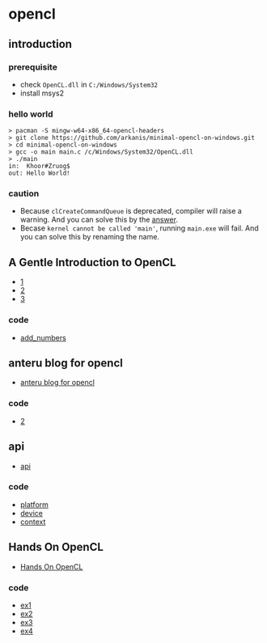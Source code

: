 # opencl

## introduction

### prerequisite

- check `OpenCL.dll` in `C:/Windows/System32`
- install msys2

### hello world

```
> pacman -S mingw-w64-x86_64-opencl-headers
> git clone https://github.com/arkanis/minimal-opencl-on-windows.git
> cd minimal-opencl-on-windows
> gcc -o main main.c /c/Windows/System32/OpenCL.dll
> ./main
in:  Khoor#Zruog$
out: Hello World!
```

### caution

- Because `clCreateCommandQueue` is deprecated, compiler will raise a warning. And you can solve this by the [answer](https://stackoverflow.com/a/28500846/5772365).
- Becase `kernel cannot be called 'main'`, running `main.exe` will fail. And you can solve this by renaming the name.

## A Gentle Introduction to OpenCL

- [1](http://www.drdobbs.com/parallel/a-gentle-introduction-to-opencl/231002854)
- [2](http://www.drdobbs.com/parallel/a-gentle-introduction-to-opencl/231002854?pgno=2)
- [3](http://www.drdobbs.com/parallel/a-gentle-introduction-to-opencl/231002854?pgno=3)

### code

- [add_numbers](https://github.com/gaoxinge/something/tree/master/opencl/A%20Gentle%20Introduction%20to%20OpenCL/add_numbers)

## anteru blog for opencl

- [anteru blog for opencl](https://anteru.net/blog/tags/opencl/)

### code

- [2](https://github.com/gaoxinge/something/tree/master/opencl/anteru%20blog%20for%20opencl/2)

## api

- [api](https://www.khronos.org/registry/OpenCL/)

### code

- [platform](https://github.com/gaoxinge/something/tree/master/opencl/api/platform)
- [device](https://github.com/gaoxinge/something/tree/master/opencl/api/device)
- [context](https://github.com/gaoxinge/something/tree/master/opencl/api/context)

## Hands On OpenCL

- [Hands On OpenCL](http://handsonopencl.github.io/)

### code

- [ex1](https://github.com/gaoxinge/something/tree/master/opencl/Hands%20On%20OpenCL/ex1)
- [ex2](https://github.com/gaoxinge/something/tree/master/opencl/Hands%20On%20OpenCL/ex2)
- [ex3](https://github.com/gaoxinge/something/tree/master/opencl/Hands%20On%20OpenCL/ex3)
- [ex4](https://github.com/gaoxinge/something/tree/master/opencl/Hands%20On%20OpenCL/ex4)